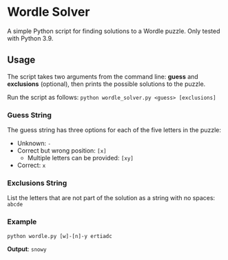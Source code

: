 # Wordle Solver

A simple Python script for finding solutions to a Wordle puzzle. Only tested with Python 3.9.

 ## Usage

The script takes two arguments from the command line: **guess** and **exclusions** (optional), then prints the possible solutions to the puzzle.

Run the script as follows: `python wordle_solver.py <guess> [exclusions]`

### Guess String

The guess string has three options for each of the five letters in the puzzle:

* Unknown: `-`
* Correct but wrong position: `[x]`
  * Multiple letters can be provided: `[xy]`
* Correct: `x`

### Exclusions String

List the letters that are not part of the solution as a string with no spaces: `abcde`

### Example

`python wordle.py [w]-[n]-y ertiadc`

**Output**: `snowy`



